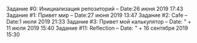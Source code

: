 Задание #0: Инициализация репозиторий – Date:26 июня 2019 17:43
Задание #1: Привет мир – Date:27 июня 2019 13:47
Задание #2: Cafe – Date:1 июля 2019 21:33
Задание #3: Привет мой калькулятор – Date: ” + 11 июля 2019 15:40
Задание #11: Reflection – Date: ” + 16 сентября 2019 15:30